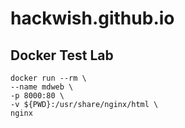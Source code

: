 hackwish.github.io
==================

Docker Test Lab
---------------

```
docker run --rm \
--name mdweb \
-p 8000:80 \
-v ${PWD}:/usr/share/nginx/html \
nginx
```
